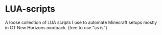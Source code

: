 # LUA-scripts
A loose collection of LUA scripts I use to automate Minecraft setups mostly in GT New Horizons modpack.
(free to use "as is")
